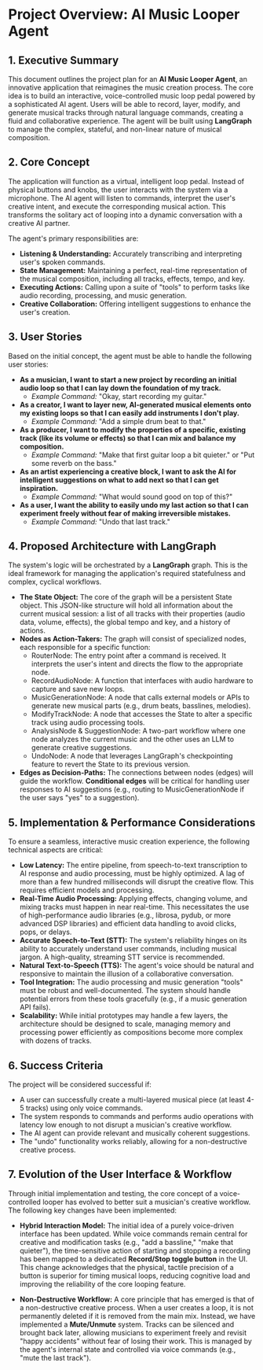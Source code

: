 # **Project Overview: AI Music Looper Agent**

## **1\. Executive Summary**

This document outlines the project plan for an **AI Music Looper Agent**, an innovative application that reimagines the music creation process. The core idea is to build an interactive, voice-controlled music loop pedal powered by a sophisticated AI agent. Users will be able to record, layer, modify, and generate musical tracks through natural language commands, creating a fluid and collaborative experience. The agent will be built using **LangGraph** to manage the complex, stateful, and non-linear nature of musical composition.

## **2\. Core Concept**

The application will function as a virtual, intelligent loop pedal. Instead of physical buttons and knobs, the user interacts with the system via a microphone. The AI agent will listen to commands, interpret the user's creative intent, and execute the corresponding musical action. This transforms the solitary act of looping into a dynamic conversation with a creative AI partner.

The agent's primary responsibilities are:

* **Listening & Understanding:** Accurately transcribing and interpreting user's spoken commands.  
* **State Management:** Maintaining a perfect, real-time representation of the musical composition, including all tracks, effects, tempo, and key.  
* **Executing Actions:** Calling upon a suite of "tools" to perform tasks like audio recording, processing, and music generation.  
* **Creative Collaboration:** Offering intelligent suggestions to enhance the user's creation.

## **3\. User Stories**

Based on the initial concept, the agent must be able to handle the following user stories:

* **As a musician, I want to start a new project by recording an initial audio loop so that I can lay down the foundation of my track.**  
  * *Example Command:* "Okay, start recording my guitar."  
* **As a creator, I want to layer new, AI-generated musical elements onto my existing loops so that I can easily add instruments I don't play.**  
  * *Example Command:* "Add a simple drum beat to that."  
* **As a producer, I want to modify the properties of a specific, existing track (like its volume or effects) so that I can mix and balance my composition.**  
  * *Example Command:* "Make that first guitar loop a bit quieter." or "Put some reverb on the bass."  
* **As an artist experiencing a creative block, I want to ask the AI for intelligent suggestions on what to add next so that I can get inspiration.**  
  * *Example Command:* "What would sound good on top of this?"  
* **As a user, I want the ability to easily undo my last action so that I can experiment freely without fear of making irreversible mistakes.**  
  * *Example Command:* "Undo that last track."

## **4\. Proposed Architecture with LangGraph**

The system's logic will be orchestrated by a **LangGraph** graph. This is the ideal framework for managing the application's required statefulness and complex, cyclical workflows.

* **The State Object:** The core of the graph will be a persistent State object. This JSON-like structure will hold all information about the current musical session: a list of all tracks with their properties (audio data, volume, effects), the global tempo and key, and a history of actions.  
* **Nodes as Action-Takers:** The graph will consist of specialized nodes, each responsible for a specific function:  
  * RouterNode: The entry point after a command is received. It interprets the user's intent and directs the flow to the appropriate node.  
  * RecordAudioNode: A function that interfaces with audio hardware to capture and save new loops.  
  * MusicGenerationNode: A node that calls external models or APIs to generate new musical parts (e.g., drum beats, basslines, melodies).  
  * ModifyTrackNode: A node that accesses the State to alter a specific track using audio processing tools.  
  * AnalysisNode & SuggestionNode: A two-part workflow where one node analyzes the current music and the other uses an LLM to generate creative suggestions.  
  * UndoNode: A node that leverages LangGraph's checkpointing feature to revert the State to its previous version.  
* **Edges as Decision-Paths:** The connections between nodes (edges) will guide the workflow. **Conditional edges** will be critical for handling user responses to AI suggestions (e.g., routing to MusicGenerationNode if the user says "yes" to a suggestion).

## **5\. Implementation & Performance Considerations**

To ensure a seamless, interactive music creation experience, the following technical aspects are critical:

* **Low Latency:** The entire pipeline, from speech-to-text transcription to AI response and audio processing, must be highly optimized. A lag of more than a few hundred milliseconds will disrupt the creative flow. This requires efficient models and processing.  
* **Real-Time Audio Processing:** Applying effects, changing volume, and mixing tracks must happen in near real-time. This necessitates the use of high-performance audio libraries (e.g., librosa, pydub, or more advanced DSP libraries) and efficient data handling to avoid clicks, pops, or delays.  
* **Accurate Speech-to-Text (STT):** The system's reliability hinges on its ability to accurately understand user commands, including musical jargon. A high-quality, streaming STT service is recommended.  
* **Natural Text-to-Speech (TTS):** The agent's voice should be natural and responsive to maintain the illusion of a collaborative conversation.  
* **Tool Integration:** The audio processing and music generation "tools" must be robust and well-documented. The system should handle potential errors from these tools gracefully (e.g., if a music generation API fails).  
* **Scalability:** While initial prototypes may handle a few layers, the architecture should be designed to scale, managing memory and processing power efficiently as compositions become more complex with dozens of tracks.

## **6\. Success Criteria**

The project will be considered successful if:

* A user can successfully create a multi-layered musical piece (at least 4-5 tracks) using only voice commands.  
* The system responds to commands and performs audio operations with latency low enough to not disrupt a musician's creative workflow.  
* The AI agent can provide relevant and musically coherent suggestions.  
* The "undo" functionality works reliably, allowing for a non-destructive creative process.

## **7. Evolution of the User Interface & Workflow**

Through initial implementation and testing, the core concept of a voice-controlled looper has evolved to better suit a musician's creative workflow. The following key changes have been implemented:

*   **Hybrid Interaction Model:** The initial idea of a purely voice-driven interface has been updated. While voice commands remain central for creative and modification tasks (e.g., "add a bassline," "make that quieter"), the time-sensitive action of starting and stopping a recording has been mapped to a dedicated **Record/Stop toggle button** in the UI. This change acknowledges that the physical, tactile precision of a button is superior for timing musical loops, reducing cognitive load and improving the reliability of the core looping feature.

*   **Non-Destructive Workflow:** A core principle that has emerged is that of a non-destructive creative process. When a user creates a loop, it is not permanently deleted if it is removed from the main mix. Instead, we have implemented a **Mute/Unmute** system. Tracks can be silenced and brought back later, allowing musicians to experiment freely and revisit "happy accidents" without fear of losing their work. This is managed by the agent's internal state and controlled via voice commands (e.g., "mute the last track").